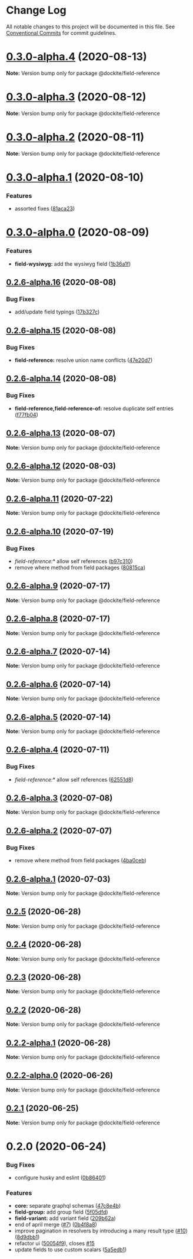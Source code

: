 # Change Log

All notable changes to this project will be documented in this file.
See [Conventional Commits](https://conventionalcommits.org) for commit guidelines.

# [0.3.0-alpha.4](https://github.com/dockite/dockite/compare/@dockite/field-reference@0.3.0-alpha.3...@dockite/field-reference@0.3.0-alpha.4) (2020-08-13)

**Note:** Version bump only for package @dockite/field-reference





# [0.3.0-alpha.3](https://github.com/dockite/dockite/compare/@dockite/field-reference@0.3.0-alpha.2...@dockite/field-reference@0.3.0-alpha.3) (2020-08-12)

**Note:** Version bump only for package @dockite/field-reference





# [0.3.0-alpha.2](https://github.com/dockite/dockite/compare/@dockite/field-reference@0.3.0-alpha.1...@dockite/field-reference@0.3.0-alpha.2) (2020-08-11)

**Note:** Version bump only for package @dockite/field-reference





# [0.3.0-alpha.1](https://github.com/dockite/dockite/compare/@dockite/field-reference@0.3.0-alpha.0...@dockite/field-reference@0.3.0-alpha.1) (2020-08-10)


### Features

* assorted fixes ([81aca23](https://github.com/dockite/dockite/commit/81aca238c2025a667d589e8ee467979b6e7f66ca))





# [0.3.0-alpha.0](https://github.com/dockite/dockite/compare/@dockite/field-reference@0.2.6-alpha.16...@dockite/field-reference@0.3.0-alpha.0) (2020-08-09)


### Features

* **field-wysiwyg:** add the wysiwyg field ([1b36a1f](https://github.com/dockite/dockite/commit/1b36a1f2c4332b08f1681ed7eb4e7d094b73221b))





## [0.2.6-alpha.16](https://github.com/dockite/dockite/compare/@dockite/field-reference@0.2.6-alpha.15...@dockite/field-reference@0.2.6-alpha.16) (2020-08-08)


### Bug Fixes

* add/update field typings ([17b327c](https://github.com/dockite/dockite/commit/17b327c1a3771d1ec10036cac8dd87a0928e3718))





## [0.2.6-alpha.15](https://github.com/dockite/dockite/compare/@dockite/field-reference@0.2.6-alpha.14...@dockite/field-reference@0.2.6-alpha.15) (2020-08-08)


### Bug Fixes

* **field-reference:** resolve union name conflicts ([47e20d7](https://github.com/dockite/dockite/commit/47e20d7963b4f86a219e105c4e2538de0801f0af))





## [0.2.6-alpha.14](https://github.com/dockite/dockite/compare/@dockite/field-reference@0.2.6-alpha.13...@dockite/field-reference@0.2.6-alpha.14) (2020-08-08)


### Bug Fixes

* **field-reference,field-reference-of:** resolve duplicate self entries ([f77fb04](https://github.com/dockite/dockite/commit/f77fb041ae7c42f695601feb4f2de15bb0879b2d))





## [0.2.6-alpha.13](https://github.com/dockite/dockite/compare/@dockite/field-reference@0.2.6-alpha.12...@dockite/field-reference@0.2.6-alpha.13) (2020-08-07)

**Note:** Version bump only for package @dockite/field-reference





## [0.2.6-alpha.12](https://github.com/dockite/dockite/compare/@dockite/field-reference@0.2.6-alpha.11...@dockite/field-reference@0.2.6-alpha.12) (2020-08-03)

**Note:** Version bump only for package @dockite/field-reference





## [0.2.6-alpha.11](https://github.com/dockite/dockite/compare/@dockite/field-reference@0.2.6-alpha.10...@dockite/field-reference@0.2.6-alpha.11) (2020-07-22)

**Note:** Version bump only for package @dockite/field-reference





## [0.2.6-alpha.10](https://github.com/dockite/dockite/compare/@dockite/field-reference@0.2.5...@dockite/field-reference@0.2.6-alpha.10) (2020-07-19)


### Bug Fixes

* **field-reference*:** allow self references ([b97c310](https://github.com/dockite/dockite/commit/b97c3103dca8c2e47ffa888f5eee91caa2c8c616))
* remove where method from field packages ([80815ca](https://github.com/dockite/dockite/commit/80815caeddf977c6e061ec4d0cc4805f5cd5d87a))





## [0.2.6-alpha.9](https://github.com/dockite/dockite/compare/@dockite/field-reference@0.2.6-alpha.8...@dockite/field-reference@0.2.6-alpha.9) (2020-07-17)

**Note:** Version bump only for package @dockite/field-reference





## [0.2.6-alpha.8](https://github.com/dockite/dockite/compare/@dockite/field-reference@0.2.6-alpha.7...@dockite/field-reference@0.2.6-alpha.8) (2020-07-17)

**Note:** Version bump only for package @dockite/field-reference





## [0.2.6-alpha.7](https://github.com/dockite/dockite/compare/@dockite/field-reference@0.2.6-alpha.6...@dockite/field-reference@0.2.6-alpha.7) (2020-07-14)

**Note:** Version bump only for package @dockite/field-reference





## [0.2.6-alpha.6](https://github.com/dockite/dockite/compare/@dockite/field-reference@0.2.6-alpha.5...@dockite/field-reference@0.2.6-alpha.6) (2020-07-14)

**Note:** Version bump only for package @dockite/field-reference





## [0.2.6-alpha.5](https://github.com/dockite/dockite/compare/@dockite/field-reference@0.2.6-alpha.4...@dockite/field-reference@0.2.6-alpha.5) (2020-07-14)

**Note:** Version bump only for package @dockite/field-reference





## [0.2.6-alpha.4](https://github.com/dockite/dockite/compare/@dockite/field-reference@0.2.6-alpha.3...@dockite/field-reference@0.2.6-alpha.4) (2020-07-11)


### Bug Fixes

* **field-reference*:** allow self references ([62551d8](https://github.com/dockite/dockite/commit/62551d89c199a9b18061c3e8e5fd2f17d2a9f05c))





## [0.2.6-alpha.3](https://github.com/dockite/dockite/compare/@dockite/field-reference@0.2.6-alpha.2...@dockite/field-reference@0.2.6-alpha.3) (2020-07-08)

**Note:** Version bump only for package @dockite/field-reference





## [0.2.6-alpha.2](https://github.com/dockite/dockite/compare/@dockite/field-reference@0.2.5...@dockite/field-reference@0.2.6-alpha.2) (2020-07-07)


### Bug Fixes

* remove where method from field packages ([4ba0ceb](https://github.com/dockite/dockite/commit/4ba0ceb0a97b4704a0be3d9637d6782bc5c4bc62))





## [0.2.6-alpha.1](https://github.com/dockite/dockite/compare/@dockite/field-reference@0.2.5...@dockite/field-reference@0.2.6-alpha.1) (2020-07-03)

**Note:** Version bump only for package @dockite/field-reference





## [0.2.5](https://github.com/dockite/dockite/compare/@dockite/field-reference@0.2.1...@dockite/field-reference@0.2.5) (2020-06-28)

**Note:** Version bump only for package @dockite/field-reference





## [0.2.4](https://github.com/dockite/dockite/compare/@dockite/field-reference@0.2.1...@dockite/field-reference@0.2.4) (2020-06-28)

**Note:** Version bump only for package @dockite/field-reference





## [0.2.3](https://github.com/dockite/dockite/compare/@dockite/field-reference@0.2.1...@dockite/field-reference@0.2.3) (2020-06-28)

**Note:** Version bump only for package @dockite/field-reference





## [0.2.2](https://github.com/dockite/dockite/compare/@dockite/field-reference@0.2.1...@dockite/field-reference@0.2.2) (2020-06-28)

**Note:** Version bump only for package @dockite/field-reference





## [0.2.2-alpha.1](https://github.com/dockite/dockite/compare/@dockite/field-reference@0.2.1...@dockite/field-reference@0.2.2-alpha.1) (2020-06-28)

**Note:** Version bump only for package @dockite/field-reference





## [0.2.2-alpha.0](https://github.com/dockite/dockite/compare/@dockite/field-reference@0.2.1...@dockite/field-reference@0.2.2-alpha.0) (2020-06-26)

**Note:** Version bump only for package @dockite/field-reference





## [0.2.1](https://github.com/dockite/dockite/compare/@dockite/field-reference@0.2.0...@dockite/field-reference@0.2.1) (2020-06-25)

**Note:** Version bump only for package @dockite/field-reference





# 0.2.0 (2020-06-24)


### Bug Fixes

* configure husky and eslint ([0b86401](https://github.com/dockite/dockite/commit/0b86401a255fc55f1a051eebde8bf014f9dd7d23))


### Features

* **core:** separate graphql schemas ([47c8e4b](https://github.com/dockite/dockite/commit/47c8e4bd6c30460d8d5f3c59311fee39f122a299))
* **field-group:** add group field ([5f05dfd](https://github.com/dockite/dockite/commit/5f05dfda7a00a5193d4cdd322b929d3cd27d95ac))
* **field-variant:** add variant field ([209b62a](https://github.com/dockite/dockite/commit/209b62a74f3a51c29e54f50e1cbb1111c7f8262b))
* end of april merge  ([#7](https://github.com/dockite/dockite/issues/7)) ([0b4f8a8](https://github.com/dockite/dockite/commit/0b4f8a8ebd6da6118eee6e219817d7c85d611200))
* improve pagination in resolvers by introducing a many result type ([#10](https://github.com/dockite/dockite/issues/10)) ([8d9dbb1](https://github.com/dockite/dockite/commit/8d9dbb1663d97fe4cb533f9d0b2d06cb247c2654))
* refactor ui ([50054f9](https://github.com/dockite/dockite/commit/50054f980c990822e7e6ceffe05d0799f2e5dcd5)), closes [#15](https://github.com/dockite/dockite/issues/15)
* update fields to use custom scalars ([5a5edb1](https://github.com/dockite/dockite/commit/5a5edb1a165dfbc7d7b2858887c8c0e7f452bdb3))
